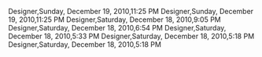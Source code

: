 ﻿Designer,Sunday, December 19, 2010,11:25 PMDesigner,Sunday, December 19, 2010,11:25 PMDesigner,Saturday, December 18, 2010,9:05 PMDesigner,Saturday, December 18, 2010,6:54 PMDesigner,Saturday, December 18, 2010,5:33 PMDesigner,Saturday, December 18, 2010,5:18 PMDesigner,Saturday, December 18, 2010,5:18 PM